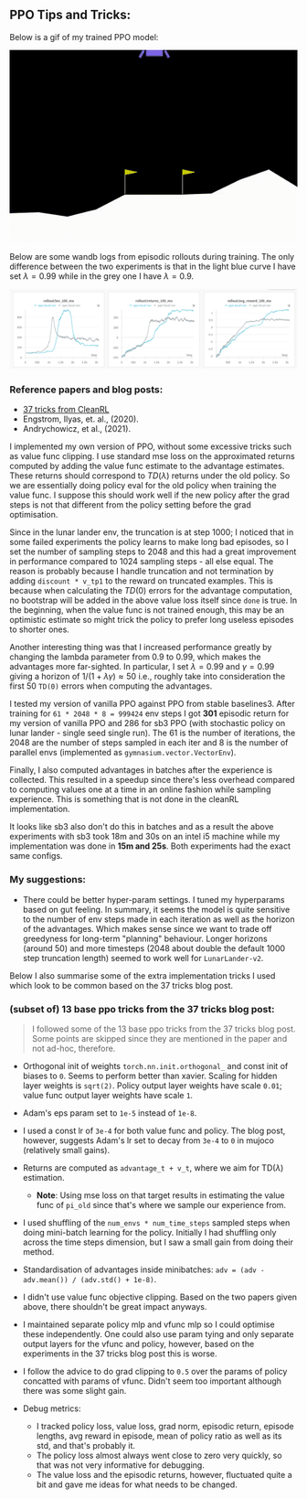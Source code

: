 ## PPO Tips and Tricks:

Below is a gif of my trained PPO model:

![](../../assets/gifs/eval_lunarlander_v2_greedy_ppo_mine.gif)


Below are some wandb logs from episodic rollouts during training. The only difference between the two experiments is that in the light blue curve I have set $\lambda=0.99$ while in the grey one I have $\lambda=0.9$.

<img src="../../assets/imgs/rollout_logs_ppo_lam_0.99_vs_0.9.png" alt="rollout traning logs ppo wandb"/>


### Reference papers and blog posts:
* <a href="https://iclr-blog-track.github.io/2022/03/25/ppo-implementation-details/">37 tricks from CleanRL</a>
* Engstrom, Ilyas, et. al., (2020).
* Andrychowicz, et al., (2021).


I implemented my own version of PPO, without some excessive tricks such as value func clipping. I use standard mse loss on the approximated returns computed by adding the value func estimate to the advantage estimates. These returns should correspond to $TD(\lambda)$ returns under the old policy. So we are essentially doing policy eval for the old policy when training the value func. I suppose this should work well if the new policy after the grad steps is not that different from the policy setting before the grad optimisation.

Since in the lunar lander env, the truncation is at step 1000; I noticed that in some failed experiments the policy learns to make long bad episodes, so I set the number of sampling steps to 2048 and this had a great improvement in performance compared to 1024 sampling steps - all else equal. The reason is probably because I handle truncation and not termination by adding `discount * v_tp1` to the reward on truncated examples. This is because when calculating the $TD(0)$ errors for the advantage computation, no bootstrap will be added in the above value loss itself since `done` is true. In the beginning, when the value func is not trained enough, this may be an optimistic estimate so might trick the policy to prefer long useless episodes to shorter ones.

Another interesting thing was that I increased performance greatly by changing the lambda parameter from 0.9 to 0.99, which makes the advantages more far-sighted. In particular, I set $\lambda = 0.99$ and $\gamma = 0.99$ giving a horizon of $1 / (1 + \lambda \gamma)\approx 50$ i.e., roughly take into consideration the first 50 `TD(0)` errors when computing the advantages.

I tested my version of vanilla PPO against PPO from stable baselines3. After training for `61 * 2048 * 8 = 999424` env steps I got **301** episodic return for my version of vanilla PPO and 286 for sb3 PPO (with stochastic policy on lunar lander - single seed single run). The 61 is the number of iterations, the 2048 are the number of steps sampled in each iter and 8 is the number of parallel envs (implemented as `gymnasium.vector.VectorEnv`).

Finally, I also computed advantages in batches after the experience is collected. This resulted in a speedup since there's less overhead compared to computing values one at a time in an online fashion while sampling experience. This is something that is not done in the cleanRL implementation. 

It looks like sb3 also don't do this in batches and as a result the above experiments with sb3 took 18m and 30s on an intel i5 machine while my implementation was done in **15m and 25s**. Both experiments had the exact same configs.

### My suggestions:
* There could be better hyper-param settings. I tuned my hyperparams based on gut feeling. In summary, it seems the model is quite sensitive to the number of env steps made in each iteration as well as the horizon of the advantages. Which makes sense since we want to trade off greedyness for long-term "planning" behaviour. Longer horizons (around 50) and more timesteps (2048 about double the default 1000 step truncation length) seemed to work well for `LunarLander-v2`. 

Below I also summarise some of the extra implementation tricks I used which look to be common based on the 37 tricks blog post.

### (subset of) 13 base ppo tricks from the 37 tricks blog post:

> I followed some of the 13 base ppo tricks from the 37 tricks blog post. Some points are skipped since they are mentioned in the paper and not ad-hoc, therefore.

* Orthogonal init of weights `torch.nn.init.orthogonal_` and const init of biases to `0`. Seems to perform better than xavier. Scaling for hidden layer weights is `sqrt(2)`. Policy output layer weights have scale `0.01`; value func output layer weights have scale `1`.
* Adam's eps param set to `1e-5` instead of `1e-8`.
* I used a const lr of `3e-4` for both value func and policy. The blog post, however, suggests Adam's lr set to decay from `3e-4` to `0` in mujoco (relatively small gains).
* Returns are computed as `advantage_t + v_t`, where we aim for TD($\lambda$) estimation.
    * **Note**: Using mse loss on that target results in estimating the value func of `pi_old` since that's where we sample our experience from.
* I used shuffling of the `num_envs * num_time_steps` sampled steps when doing mini-batch learning for the policy. Initially I had shuffling only across the time steps dimension, but I saw a small gain from doing their method.
* Standardisation of advantages inside minibatches: `adv = (adv - adv.mean()) / (adv.std() + 1e-8)`.
* I didn't use value func objective clipping. Based on the two papers given above, there shouldn't be great impact anyways.

* I maintained separate policy mlp and vfunc mlp so I could optimise these independently. One could also use param tying and only separate output layers for the vfunc and policy, however, based on the experiments in the 37 tricks blog post this is worse.

* I follow the advice to do grad clipping to `0.5` over the params of policy concatted with params of vfunc. Didn't seem too important although there was some slight gain.

* Debug metrics:
    * I tracked policy loss, value loss, grad norm, episodic return, episode lengths, avg reward in episode, mean of policy ratio as well as its std, and that's probably it.
    * The policy loss almost always went close to zero very quickly, so that was not very informative for debugging.
    * The value loss and the episodic returns, however, fluctuated quite a bit and gave me ideas for what needs to be changed.